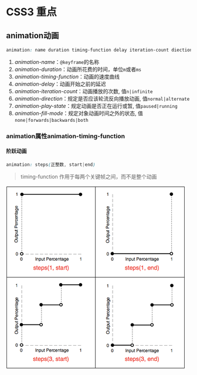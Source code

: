 # CSS3 重点

## animation动画

```css
animation: name duration timing-function delay iteration-count diection
```

1. *animation-name*：`@keyframe`的名称
2. *animation-duration*：动画所花费的时间，单位`m`或者`ms`
3. *animation-timing-function*：动画的速度曲线
4. *animation-delay*：动画开始之前的延迟
5. *animation-iteration-count*：动画播放的次数, 值`n|infinite`
6. *animation-direction*：规定是否应该轮流反向播放动画, 值`normal|alternate`
7. *animation-play-state*：规定动画是否正在运行或暂, 值`paused|running`
8. *animation-fill-mode*：规定对象动画时间之外的状态, 值`none|forwards|backwards|both`

### animation属性animation-timing-function

#### 阶跃动画

```css
animation: steps(正整数, start|end)
```

> timing-function 作用于每两个关键帧之间，而不是整个动画

![bezier](libs/step.png)